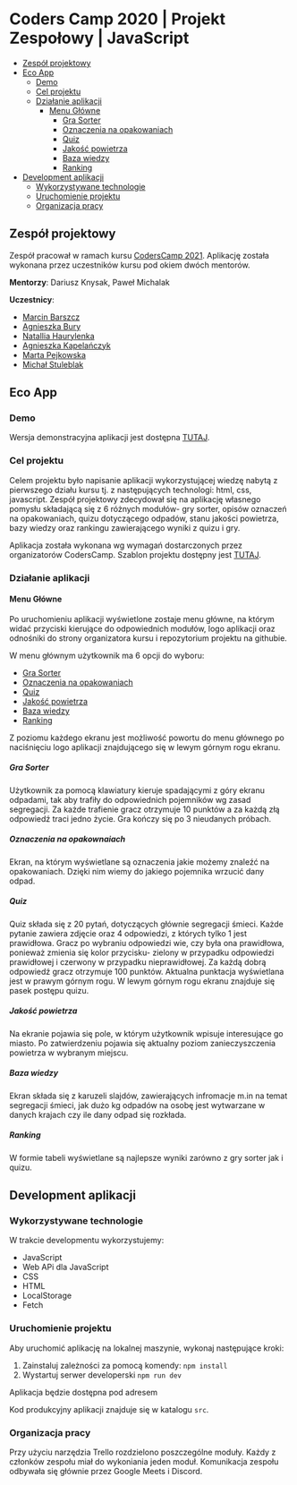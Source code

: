 # Coders Camp 2020 | Projekt Zespołowy | JavaScript

- [Zespół projektowy](#zespół-projektowy)
- [Eco App](#eco-app)
  - [Demo](#demo)
  - [Cel projektu](#cel-projektu)
  - [Działanie aplikacji](#działanie-aplikacji)
    - [Menu Główne](#menu-główne)
      - [Gra Sorter](#gra-sorter)
      - [Oznaczenia na opakowaniach](#oznaczenia-na-opakowaniach)
      - [Quiz](#quiz)
      - [Jakość powietrza](#jakość-powietrza)
      - [Baza wiedzy](#baza-wiedzy)
      - [Ranking](#ranking)
- [Development aplikacji](#development-aplikacji)
  - [Wykorzystywane technologie](#wykorzystywane-technologie)
  - [Uruchomienie projektu](#uruchomienie-projektu)
  - [Organizacja pracy](#organizacja-pracy)

## Zespół projektowy

Zespół pracował w ramach kursu [CodersCamp 2021](https://coderscamp.pl/).
Aplikację została wykonana przez uczestników kursu pod okiem dwóch mentorów.

**Mentorzy**: Dariusz Knysak, Paweł Michalak

**Uczestnicy**:

- [Marcin Barszcz](https://github.com/marcinnnnb)
- [Agnieszka Bury](https://github.com/angbur)
- [Natallia Haurylenka](https://github.com/BetaBart)
- [Agnieszka Kapelańczyk](https://github.com/MysiaPysia16)
- [Marta Pejkowska](https://github.com/MartaPejkowska)
- [Michał Stuleblak](https://github.com/fixedmichal)

## Eco App

### Demo

Wersja demonstracyjna aplikacji jest dostępna [TUTAJ]().

### Cel projektu

Celem projektu było napisanie aplikacji wykorzystującej wiedzę nabytą z pierwszego działu kursu tj. z następujących technologi: html, css, javascript.
Zespół projektowy zdecydował się na aplikację własnego pomysłu składającą się z 6 różnych modułów- gry sorter, opisów oznaczeń na opakowaniach, quizu dotyczącego odpadów, stanu jakości powietrza, bazy wiedzy oraz rankingu zawierającego wyniki z quizu i gry.

Aplikacja została wykonana wg wymagań dostarczonych przez organizatorów CodersCamp.
Szablon projektu dostępny jest [TUTAJ](https://github.com/CodersCamp2021/ProjectWebDevelopmentBasics).

### Działanie aplikacji

#### Menu Główne

Po uruchomieniu aplikacji wyświetlone zostaje menu główne, na którym widać przyciski kierujące do odpowiednich modułów, logo aplikacji oraz odnośniki do strony organizatora kursu i repozytorium projektu na githubie.

W menu głównym użytkownik ma 6 opcji do wyboru:

- [Gra Sorter](#gra-sorter)
- [Oznaczenia na opakowaniach](#oznaczenia-na-opakowaniach)
- [Quiz](#quiz)
- [Jakość powietrza](#jakość-powietrza)
- [Baza wiedzy](#baza-wiedzy)
- [Ranking](#ranking)

Z poziomu każdego ekranu jest możliwość powortu do menu głównego po naciśnięciu logo aplikacji znajdującego się w lewym górnym rogu ekranu.

##### Gra Sorter

Użytkownik za pomocą klawiatury kieruje spadającymi z góry ekranu odpadami, tak aby trafiły do odpowiednich pojemników wg zasad segregacji. Za każde trafienie gracz otrzymuje 10 punktów a za każdą złą odpowiedź traci jedno życie. Gra kończy się po 3 nieudanych próbach.

##### Oznaczenia na opakownaiach

Ekran, na którym wyświetlane są oznaczenia jakie możemy znaleźć na opakowaniach. Dzięki nim wiemy do jakiego pojemnika wrzucić dany odpad.

##### Quiz

Quiz składa się z 20 pytań, dotyczących głównie segregacji śmieci. Każde pytanie zawiera zdjęcie oraz 4 odpowiedzi, z których tylko 1 jest prawidłowa. Gracz po wybraniu odpowiedzi wie, czy była ona prawidłowa, ponieważ zmienia się kolor przycisku- zielony w przypadku odpowiedzi prawidłowej i czerwony w przypadku nieprawidłowej. Za każdą dobrą odpowiedź gracz otrzymuje 100 punktów. Aktualna punktacja wyświetlana jest w prawym górnym rogu. W lewym górnym rogu ekranu znajduje się pasek postępu quizu.

##### Jakość powietrza

Na ekranie pojawia się pole, w którym użytkownik wpisuje interesujące go miasto. Po zatwierdzeniu pojawia się aktualny poziom zanieczyszczenia powietrza w wybranym miejscu.

##### Baza wiedzy

Ekran składa się z karuzeli slajdów, zawierających infromacje m.in na temat segregacji śmieci, jak dużo kg odpadów na osobę jest wytwarzane w danych krajach czy ile dany odpad się rozkłada.

##### Ranking

W formie tabeli wyświetlane są najlepsze wyniki zarówno z gry sorter jak i quizu.

## Development aplikacji

### Wykorzystywane technologie

W trakcie developmentu wykorzystujemy:

- JavaScript
- Web APi dla JavaScript
- CSS
- HTML
- LocalStorage
- Fetch

### Uruchomienie projektu

Aby uruchomić aplikację na lokalnej maszynie, wykonaj następujące kroki:

1. Zainstaluj zależności za pomocą komendy: `npm install`
2. Wystartuj serwer developerski `npm run dev`

Aplikacja będzie dostępna pod adresem []()

Kod produkcyjny aplikacji znajduje się w katalogu `src`.

### Organizacja pracy

Przy użyciu narzędzia Trello rozdzielono poszczególne moduły. Każdy z członków zespołu miał do wykoniania jeden moduł. Komunikacja zespołu odbywała się głównie przez Google Meets i Discord.

